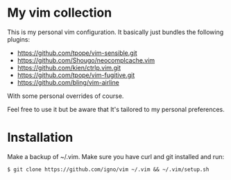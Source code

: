 My vim collection
===

This is my personal vim configuration. It basically just bundles the following plugins:

* https://github.com/tpope/vim-sensible.git
* https://github.com/Shougo/neocomplcache.vim
* https://github.com/kien/ctrlp.vim.git
* https://github.com/tpope/vim-fugitive.git
* https://github.com/bling/vim-airline

With some personal overrides of course.

Feel free to use it but be aware that It's tailored to my personal preferences.

Installation
==
Make a backup of ~/.vim. Make sure you have curl and git installed and run:

<pre><code>$ git clone https://github.com/igno/vim ~/.vim && ~/.vim/setup.sh
</code></pre>
